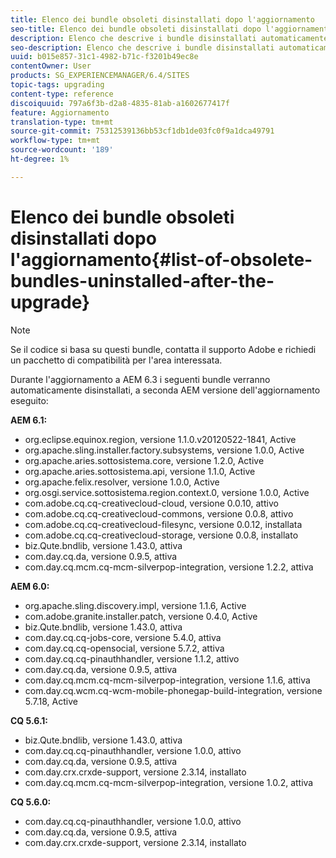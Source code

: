 ```yaml
---
title: Elenco dei bundle obsoleti disinstallati dopo l'aggiornamento
seo-title: Elenco dei bundle obsoleti disinstallati dopo l'aggiornamento
description: Elenco che descrive i bundle disinstallati automaticamente durante l'aggiornamento a AEM 6.3.
seo-description: Elenco che descrive i bundle disinstallati automaticamente durante l'aggiornamento a AEM 6.3.
uuid: b015e857-31c1-4982-b71c-f3201b49ec8e
contentOwner: User
products: SG_EXPERIENCEMANAGER/6.4/SITES
topic-tags: upgrading
content-type: reference
discoiquuid: 797a6f3b-d2a8-4835-81ab-a1602677417f
feature: Aggiornamento
translation-type: tm+mt
source-git-commit: 75312539136bb53cf1db1de03fc0f9a1dca49791
workflow-type: tm+mt
source-wordcount: '189'
ht-degree: 1%

---
```



# Elenco dei bundle obsoleti disinstallati dopo l&#39;aggiornamento{#list-of-obsolete-bundles-uninstalled-after-the-upgrade}

>[!NOTE]
>
>Se il codice si basa su questi bundle, contatta il supporto Adobe e richiedi un pacchetto di compatibilità per l&#39;area interessata.

Durante l&#39;aggiornamento a AEM 6.3 i seguenti bundle verranno automaticamente disinstallati, a seconda AEM versione dell&#39;aggiornamento eseguito:

**AEM 6.1:**

* org.eclipse.equinox.region, versione 1.1.0.v20120522-1841, Active
* org.apache.sling.installer.factory.subsystems, versione 1.0.0, Active
* org.apache.aries.sottosistema.core, versione 1.2.0, Active
* org.apache.aries.sottosistema.api, versione 1.1.0, Active
* org.apache.felix.resolver, versione 1.0.0, Active
* org.osgi.service.sottosistema.region.context.0, versione 1.0.0, Active
* com.adobe.cq.cq-creativecloud-cloud, versione 0.0.10, attivo
* com.adobe.cq.cq-creativecloud-commons, versione 0.0.8, attivo
* com.adobe.cq.cq-creativecloud-filesync, versione 0.0.12, installata
* com.adobe.cq.cq-creativecloud-storage, versione 0.0.8, installato
* biz.Qute.bndlib, versione 1.43.0, attiva
* com.day.cq.da, versione 0.9.5, attiva
* com.day.cq.mcm.cq-mcm-silverpop-integration, versione 1.2.2, attiva

**AEM 6.0:**

* org.apache.sling.discovery.impl, versione 1.1.6, Active
* com.adobe.granite.installer.patch, versione 0.4.0, Active
* biz.Qute.bndlib, versione 1.43.0, attiva
* com.day.cq.cq-jobs-core, versione 5.4.0, attiva
* com.day.cq.cq-opensocial, versione 5.7.2, attiva
* com.day.cq.cq-pinauthhandler, versione 1.1.2, attivo
* com.day.cq.da, versione 0.9.5, attiva
* com.day.cq.mcm.cq-mcm-silverpop-integration, versione 1.1.6, attiva
* com.day.cq.wcm.cq-wcm-mobile-phonegap-build-integration, versione 5.7.18, Active

**CQ 5.6.1:**

* biz.Qute.bndlib, versione 1.43.0, attiva
* com.day.cq.cq-pinauthhandler, versione 1.0.0, attivo
* com.day.cq.da, versione 0.9.5, attiva
* com.day.crx.crxde-support, versione 2.3.14, installato
* com.day.cq.mcm.cq-mcm-silverpop-integration, versione 1.0.2, attiva

**CQ 5.6.0:**

* com.day.cq.cq-pinauthhandler, versione 1.0.0, attivo
* com.day.cq.da, versione 0.9.5, attiva
* com.day.crx.crxde-support, versione 2.3.14, installato

